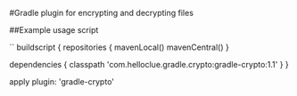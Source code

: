 #Gradle plugin for encrypting and decrypting files

##Example usage script

``
buildscript {
  repositories {
    mavenLocal()
    mavenCentral()
  }

  dependencies {
    classpath 'com.helloclue.gradle.crypto:gradle-crypto:1.1'
  }
}

apply plugin: 'gradle-crypto'
```
